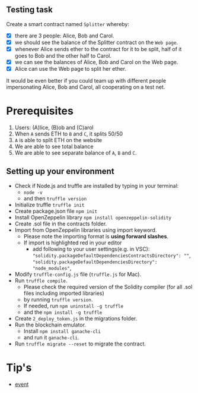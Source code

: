 Testing task
------------
Create a smart contract named `Splitter` whereby:

- [x] there are 3 people: Alice, Bob and Carol.
- [x] we should see the balance of the Splitter contract on the `Web page`.
- [x] whenever Alice sends ether to the contract for it to be split, half of 
it goes to Bob and the other half to Carol.
- [x] we can see the balances of Alice, Bob and Carol on the Web page.
- [x] Alice can use the Web page to split her ether.

It would be even better if you could team up with different people 
impersonating Alice, Bob and Carol, all cooperating on a test net.

# Prerequisites

1. Users:  (A)lice, (B)ob and (C)arol
2. When `A` sends ETH to `B` and `C`, it splits 50/50
3. `A` is able to split ETH on the website
4. We are able to see total balance
5. We are able to see separate balance of `A`, `B` and `C`.

## Setting up your environment

* Check if Node.js and truffle are installed by typing in your 
terminal: 
    * `node -v` 
    * and then `truffle version`
* Initialize truffle `truffle init`
* Create package.json file `npm init`
* Install OpenZeppelin library `npm install openzeppelin-solidity`
* Create .sol file in the contracts folder.
* Import from OpenZeppelin libraries using import keyword. 
    * Please note the importing format is **using forward slashes**. 
    * If import is highlighted red in your editor
        * add following to your user settings(e.g. in VSC):
`"solidity.packageDefaultDependenciesContractsDirectory": ""`,
`"solidity.packageDefaultDependenciesDirectory": "node_modules"`, 
* Modify `truffle-config.js` file (`truffle.js` for Mac). 
* Run `truffle compile`. 
    * Please check the required version of the Solidity compiler (for all .sol files including imported libraries) 
    * by running `truffle version`. 
    * If needed, run `npm uninstall -g truffle` 
    * and the `npm install -g truffle`
* Create `2_deploy_token.js` in the migrations folder.
* Run the blockchain emulator. 
    * Install `npm install ganache-cli` 
    * and run it `ganache-cli`.
* Run `truffle migrate --reset` to migrate the contract.


# Tip's
- [event](https://stackoverflow.com/questions/35545625/event-triggering-in-solidity) 

